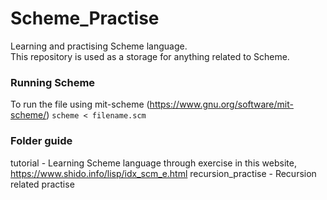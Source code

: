 # Scheme_Practise
Learning and practising Scheme language.
<br>
This repository is used as a storage for anything related to Scheme.

### Running Scheme
To run the file using mit-scheme (https://www.gnu.org/software/mit-scheme/)
```scheme < filename.scm```

### Folder guide
tutorial - Learning Scheme language through exercise in this website, https://www.shido.info/lisp/idx_scm_e.html
recursion_practise - Recursion related practise
